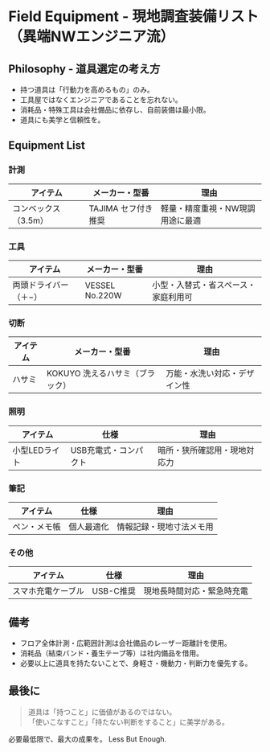 # Field Equipment - 現地調査装備リスト（異端NWエンジニア流）

## Philosophy - 道具選定の考え方
- 持つ道具は「行動力を高めるもの」のみ。
- 工具屋ではなくエンジニアであることを忘れない。
- 消耗品・特殊工具は会社備品に依存し、自前装備は最小限。
- 道具にも美学と信頼性を。


## Equipment List

### 計測
|アイテム|メーカー・型番|理由|
|--|--|--|
|コンベックス（3.5m）|TAJIMA セフ付き推奨|軽量・精度重視・NW現調用途に最適|


### 工具
|アイテム|メーカー・型番|理由|
|--|--|--|
|両頭ドライバー（＋−）|VESSEL No.220W|小型・入替式・省スペース・家庭利用可|


### 切断
|アイテム|メーカー・型番|理由|
|--|--|--|
|ハサミ|KOKUYO 洗えるハサミ（ブラック）|万能・水洗い対応・デザイン性|


### 照明
|アイテム|仕様|理由|
|--|--|--|
|小型LEDライト|USB充電式・コンパクト|暗所・狭所確認用・現地対応力|


### 筆記
|アイテム|仕様|理由|
|--|--|--|
|ペン・メモ帳|個人最適化|情報記録・現地寸法メモ用|


### その他
|アイテム|仕様|理由|
|--|--|--|
|スマホ充電ケーブル|USB-C推奨|現地長時間対応・緊急時充電|


## 備考
- フロア全体計測・広範囲計測は会社備品のレーザー距離計を使用。
- 消耗品（結束バンド・養生テープ等）は社内備品を借用。
- 必要以上に道具を持たないことで、身軽さ・機動力・判断力を優先する。


## 最後に

> 道具は「持つこと」に価値があるのではない。  
> 「使いこなすこと」「持たない判断をすること」に美学がある。  

必要最低限で、最大の成果を。
Less But Enough.
